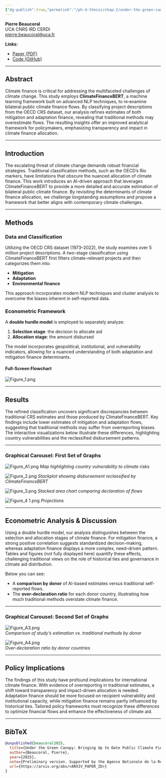 ```yaml
---
{"dg-publish":true,"permalink":"/ph-d-thesis/chap-2/under-the-green-canopy-advancing-climate-finance-analysis-with-ai/"}
---
```




**Pierre Beaucoral**  
UCA CNRS IRD CERDI  
[pierre.beaucoral@uca.fr](mailto:pierre.beaucoral@uca.fr)

**Links:**  
- [Paper (PDF)](https://arxiv.org/pdf/<ARXIV_PAPER_ID>.pdf)  
- [Code (GitHub)](https://github.com/PierreBeaucoral/UNDERCANOPY)

---

## Abstract

Climate finance is critical for addressing the multifaceted challenges of climate change. This study employs **ClimateFinanceBERT**, a machine learning framework built on advanced NLP techniques, to re‐examine bilateral public climate finance flows. By classifying project descriptions from the OECD CRS dataset, our analysis refines estimates of both mitigation and adaptation finance, revealing that traditional methods may overestimate flows. The resulting insights offer an improved analytical framework for policymakers, emphasizing transparency and impact in climate finance allocation.

---

## Introduction

The escalating threat of climate change demands robust financial strategies. Traditional classification methods, such as the OECD’s Rio markers, have limitations that obscure the nuanced allocation of climate finance. This work introduces an AI-driven approach that leverages ClimateFinanceBERT to provide a more detailed and accurate estimation of bilateral public climate finance. By revisiting the determinants of climate finance allocation, we challenge longstanding assumptions and propose a framework that better aligns with contemporary climate challenges.

---

## Methods

### Data and Classification

Utilizing the OECD CRS dataset (1973–2022), the study examines over 5 million project descriptions. A two-stage classification using ClimateFinanceBERT first filters climate-relevant projects and then categorizes them into:
- **Mitigation**  
- **Adaptation**  
- **Environmental finance**

This approach incorporates modern NLP techniques and cluster analysis to overcome the biases inherent in self-reported data.

### Econometric Framework

A **double hurdle model** is employed to separately analyze:
1. **Selection stage**: the decision to allocate aid  
2. **Allocation stage**: the amount disbursed  

The model incorporates geopolitical, institutional, and vulnerability indicators, allowing for a nuanced understanding of both adaptation and mitigation finance determinants.

#### Full-Screen Flowchart

![Figure_1.png](/img/user/Figure_1.png)

---

## Results

The refined classification uncovers significant discrepancies between traditional CRS estimates and those produced by ClimateFinanceBERT. Key findings include lower estimates of mitigation and adaptation flows, suggesting that traditional methods may suffer from overreporting biases. The interactive visualizations below illustrate these differences, highlighting country vulnerabilities and the reclassified disbursement patterns.

---

### Graphical Carousel: First Set of Graphs

![Figure_A1.png](/img/user/Figure_A1.png)
*Map highlighting country vulnerability to climate risks*

![Figure_2.png](/img/user/Figure_2.png)
*Stackplot showing disbursement reclassified by ClimateFinanceBERT*

![Figure_3.png](/img/user/Figure_3.png)
*Stacked area chart comparing declaration of flows*

![Figure_4 1.png](/img/user/Figure_4%201.png)
*Projections*

---

## Econometric Analysis & Discussion

Using a double hurdle model, our analysis distinguishes between the selection and allocation stages of climate finance. For mitigation finance, a strong positive correlation suggests standardized decision-making, whereas adaptation finance displays a more complex, need-driven pattern. Tables and figures (not fully displayed here) quantify these effects, challenging traditional views on the role of historical ties and governance in climate aid distribution.

Below you can see:
- A **comparison by donor** of AI-based estimates versus traditional self-reported flows.  
- The **over-declaration ratio** for each donor country, illustrating how much traditional methods overstate climate finance.

---

### Graphical Carousel: Second Set of Graphs


![Figure_A3.png](/img/user/Figure_A3.png)  
*Comparison of study’s estimation vs. traditional methods by donor*

![Figure_A4.png](/img/user/Figure_A4.png)  
*Over-declaration ratio by donor countries*

---

## Policy Implications

The findings of this study have profound implications for international climate finance. With evidence of overreporting in traditional estimates, a shift toward transparency and impact-driven allocation is needed. Adaptation finance should be more focused on recipient vulnerability and institutional capacity, while mitigation finance remains partly influenced by historical ties. Tailored policy frameworks must recognize these differences to optimize financial flows and enhance the effectiveness of climate aid.

---

## BibTeX

```bibtex
@unpublished{beaucoral2025,
  title={Under the Green Canopy: Bringing Up to Date Public Climate Finance Determinants Analysis with AI},
  author={Beaucoral, Pierre},
  year={2025},
  note={Preliminary version. Supported by the Agence Nationale de la Recherche.},
  url={https://arxiv.org/abs/<ARXIV_PAPER_ID>}
}
